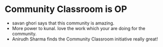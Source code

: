 # Community Classroom is OP

- savan ghori says that this community is amazing.
- More power to kunal. love the work which your are doing for the community.
- Anirudh Sharma finds the Community Classroom initiative really great!
